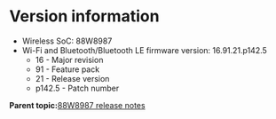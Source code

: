 # Version information

-   Wireless SoC: 88W8987
-   Wi-Fi and Bluetooth/Bluetooth LE firmware version: 16.91.21.p142.5
    -   16 - Major revision
    -   91 - Feature pack
    -   21 - Release version
    -   p142.5 - Patch number

**Parent topic:**[88W8987 release notes](../topics/88w8987-release-notes.md)

